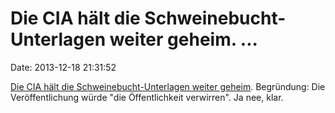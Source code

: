 Die CIA hält die Schweinebucht-Unterlagen weiter geheim. \...
=============================================================

Date: 2013-12-18 21:31:52

[Die CIA hält die Schweinebucht-Unterlagen weiter
geheim](http://www2.gwu.edu/~nsarchiv/NSAEBB/NSAEBB450/). Begründung:
Die Veröffentlichung würde \"die Öffentlichkeit verwirren\". Ja nee,
klar.
